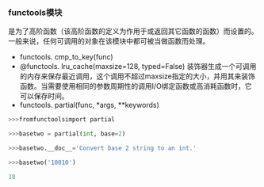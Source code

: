 ### functools模块
是为了高阶函数（该高阶函数的定义为作用于或返回其它函数的函数）而设置的。一般来说，任何可调用的对象在该模块中都可被当做函数而处理。

- functools. cmp_to_key(func)
- @functools. lru_cache(maxsize=128, typed=False)
   装饰器生成一个可调用的内存来保存最近调用，这个调用不超过maxsize指定的大小，并用其来装饰函数。当需要使用相同的参数周期性的调用I/O绑定函数或高消耗函数时，它可以保存时间。
- functools. partial(func, *args, **keywords)
```python
>>>fromfunctoolsimport partial

>>>basetwo = partial(int, base=2)

>>>basetwo.__doc__='Convert base 2 string to an int.'

>>>basetwo('10010')

18
```